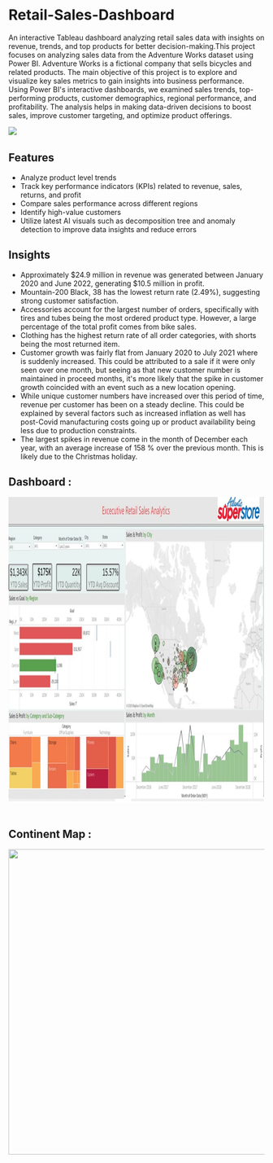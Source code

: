 # Retail-Sales-Dashboard
An interactive Tableau dashboard analyzing retail sales data with insights on revenue, trends, and top products for better decision-making.This project focuses on analyzing sales data from the Adventure Works dataset using Power BI. Adventure Works is a fictional company that sells bicycles and related products. The main objective of this project is to explore and visualize key sales metrics to gain insights into business performance. Using Power BI's interactive dashboards, we examined sales trends, top-performing products, customer demographics, regional performance, and profitability. The analysis helps in making data-driven decisions to boost sales, improve customer targeting, and optimize product offerings.

<img src="mountain img.jpg" width=1000>

## Features

- Analyze product level trends
- Track key performance indicators (KPIs) related to revenue, sales, returns, and profit
- Compare sales performance across different regions
- Identify high-value customers
- Utilize latest AI visuals such as decomposition tree and anomaly detection to improve data insights and reduce errors


## Insights

 - Approximately $24.9 million in revenue was generated between January 2020 and June 2022, generating $10.5 million in profit.
 - Mountain-200 Black, 38 has the lowest return rate (2.49%), suggesting strong customer satisfaction.
 - Accessories account for the largest number of orders, specifically with tires and tubes being the most ordered product type. However, a large percentage of the total profit comes from bike sales.
 - Clothing has the highest return rate of all order categories, with shorts being the most returned item. 
 - Customer growth was fairly flat from January 2020 to July 2021 where is suddenly increased. This could be attributed to a sale if it were only seen over one month, but seeing as that new customer number is maintained in proceed months, it's more likely that the spike in customer growth coincided with an event such as a new location opening.
 - While unique customer numbers have increased over this period of time, revenue per customer has been on a steady decline. This could be explained by several factors such as increased inflation as well has post-Covid manufacturing costs going up or product availability being less due to production constraints.
 - The largest spikes in revenue come in the month of December each year, with an average increase of 158 % over the previous month. This is likely due to the Christmas holiday.

## Dashboard :
<img src="./Retail Sales Dash img.jpg" width="3000" height="600"/>&nbsp;


## Continent Map :
<img src="./Map Img.png" width="3000" height="600"/>&nbsp;
